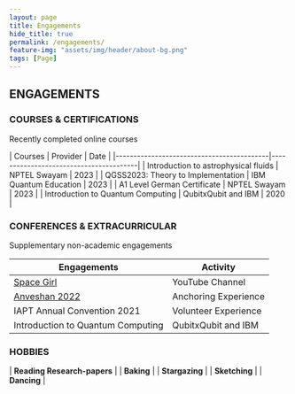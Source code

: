 ```yaml
---
layout: page
title: Engagements
hide_title: true
permalink: /engagements/
feature-img: "assets/img/header/about-bg.png"
tags: [Page]
---
```



## ENGAGEMENTS


### COURSES & CERTIFICATIONS

Recently completed online courses

| Courses                                   |    Provider             |    Date      |
|-------------------------------------------|----------------------------------------|
| Introduction to astrophysical fluids      |  NPTEL Swayam           |    2023      |
| QGSS2023: Theory to Implementation        |  IBM Quantum Education  |    2023      |
| A1 Level German Certificate               |  NPTEL Swayam           |    2023      |
| Introduction to Quantum Computing         |  QubitxQubit and IBM    |    2020      |



### CONFERENCES & EXTRACURRICULAR

Supplementary non-academic engagements 

| Engagements                                           |  Activity               |
|-------------------------------------------------------|--------------------------|
| [Space Girl](https://youtube.com/@spacegirl7433)      |  YouTube Channel         |  
| [Anveshan 2022](http://anveshan.svvv.edu.in/)         |  Anchoring Experience    |
| IAPT Annual Convention 2021                           |  Volunteer Experience    |
| Introduction to Quantum Computing                     |  QubitxQubit and IBM     |



### HOBBIES 

 
|  **Reading Research-papers**  |
|  **Baking**                   |
|  **Stargazing**               |
|  **Sketching**                |
|  **Dancing**                  |